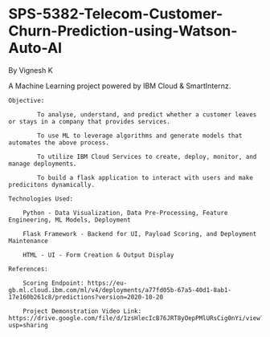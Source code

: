 # SPS-5382-Telecom-Customer-Churn-Prediction-using-Watson-Auto-AI
By Vignesh K

A Machine Learning project powered by IBM Cloud & SmartInternz.

`Objective:`

        	To analyse, understand, and predict whether a customer leaves or stays in a company that provides services.
  
        	To use ML to leverage algorithms and generate models that automates the above process.
  
        	To utilize IBM Cloud Services to create, deploy, monitor, and manage deployments.
  
        	To build a flask application to interact with users and make predicitons dynamically.
  
`Technologies Used:`
 				
		Python - Data Visualization, Data Pre-Processing, Feature Engineering, ML Models, Deployment
				
		Flask Framework - Backend for UI, Payload Scoring, and Deployment Maintenance
				
		HTML - UI - Form Creation & Output Display
		
`References:`

		Scoring Endpoint: https://eu-gb.ml.cloud.ibm.com/ml/v4/deployments/a77fd05b-67a5-40d1-8ab1-17e160b261c8/predictions?version=2020-10-20
		
		Project Demonstration Video Link: https://drive.google.com/file/d/1zsHlecIcB76JRT8yOepPMlURsCig0nYi/view?usp=sharing
		
		
